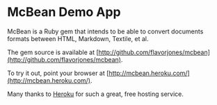McBean Demo App
=====

McBean is a Ruby gem that intends to be able to convert documents
formats between HTML, Markdown, Textile, et al.

The gem source is available at [http://github.com/flavorjones/mcbean](http://github.com/flavorjones/mcbean).

To try it out, point your browser at [http://mcbean.heroku.com/](http://mcbean.heroku.com/).

Many thanks to [Heroku](http://heroku.com/) for such a great, free hosting service.

